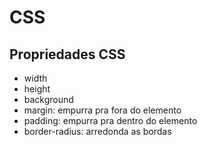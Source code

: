 # CSS

## Propriedades CSS
- width
- height
- background
- margin: empurra pra fora do elemento
- padding: empurra pra dentro do elemento
- border-radius: arredonda as bordas
